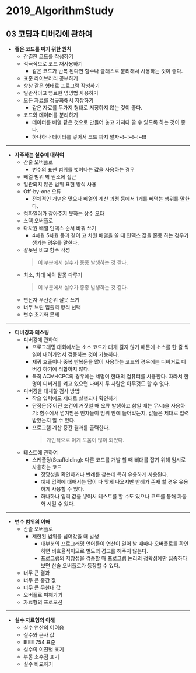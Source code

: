# <b>2019_AlgorithmStudy</b>

## <b>03 코딩과 디버깅에 관하여</b>

* <b>좋은 코드를 짜기 위한 원칙</b>
  * 간결한 코드를 작성하기
  * 적극적으로 코드 재사용하기
    - 같은 코드가 반복 된다면 함수나 클래스로 분리해서 사용하는 것이 좋다.   
  * 표준 라이브러리 공부하기
  * 항상 같은 형태로 프로그램 작성하기
  * 일관적이고 명료한 명명법 사용하기
  * 모든 자료를 정규화해서 저장하기
    - 같은 자료를 두가지 형태로 저장하지 않는 것이 좋다. 
  * 코드와 데이터를 분리하기
    - 데이터를 배열 같은 것으로 만들어 놓고 가져다 쓸 수 있도록 하는 것이 좋다. 
    - 하나하나 데이터를 넣어서 코드 짜지 말자~!~!~!~!~!!!

- - - -

* <b>자주하는 실수에 대하여</b>
  * 산술 오버플로
    - 변수의 표현 범위를 벗어나는 값을 사용하는 경우
  * 배열 범위 밖 원소에 접근
  * 일관되지 않은 범위 표현 방식 사용
  * Off-by-one 오류
    - 전체적인 개념은 맞으나 배열의 계산 과정 등에서 1개를 빼먹는 행위를 말한다. 
  * 컴파일러가 잡아주지 못하는 상수 오타
  * 스택 오버플로
  * 다차원 배열 인덱스 순서 바꿔 쓰기
    - 4차원 5차원 등과 같이 고 차원 배열을 쓸 때 인덱스 값을 혼동 하는 경우가 생기는 경우를 말한다. 
  * 잘못된 비교 함수 작성             
    > 이 부분에서 실수가 종종 발생하는 것 같다.          
  * 최소, 최대 예외 잘못 다루기        
    > 이 부분에서 실수가 종종 발생하는 것 같다.
  * 연산자 우선순위 잘못 쓰기          
  * 너무 느린 입출력 방식 선택
  * 변수 초기화 문제

- - - - 

* <b>디버깅과 테스팅</b>
  * 디버깅에 관하여
    - 프로그래밍 대회에서는 소스 코드가 대개 길지 않기 때문에 소스를 한 줄 씩 읽어 내려가면서 검증하는 것이 가능하다.
    - 재귀 호출이나 중복 반복문을 많이 사용하는 코드의 경우에는 디버거로 디버깅 하기에 적합하지 않다.
    - 특히 ACM-ICPC의 경우에는 세명이 한대의 컴퓨터를 사용한다. 따라서 한 명이 디버거를 켜고 있으면 나머지 두 사람은 아무것도 할 수 없다.
  * 디버깅을 대체할 검사 방법!
    - 작으 입력에도 제대로 실행되나 확인하기
    - 단정문(주어진 조건이 거짓일 때 오류 발생하고 참일 때는 무시)을 사용하기: 함수에서 넘겨받은 인자들이 범위 안에 들어있는지, 값들은 제대로 입력받았는지 알 수 있다.
    - 프로그램 계산 중간 결과를 출력한다.
      > 개인적으로 이게 도움이 많이 되었다.
  * 테스트에 관하여
    - 스케폴딩(Scaffolding): 다른 코드를 개발 할 때 뼈대를 잡기 위해 임시로 사용하는 코드
      - 정당성을 확인하거나 반례를 찾는데 특히 유용하게 사용된다. 
      - 예제 입력에 대해서는 답이 다 맞게 나오지만 반례가 존재 할 경우 유용하게 사용할 수 있다.
      - 하나하나 입력 값을 넣어서 테스트를 할 수도 있으나 코드를 통해 자동화 시킬 수 있다. 

- - - - 
 
* <b>변수 범위의 이해</b>
  * 산술 오버플로
    - 제한된 범위를 넘어갔을 때 발생
      - 대부분의 프로그래밍 언어들이 연산이 일어 날 때마다 오버플로를 확인 하면 비효율적이므로 별도의 경고를 해주지 않는다.
      - 프로그램의 저앙성을 검증할 때 프로그램 논리의 정확성에만 집중하다 보면 산술 오버플로가 등장할 수 있다.
  * 너무 큰 결과
  * 너무 큰 중간 값
  * 너무 큰 무한대 값
  * 오버플로 피해가기
  * 자료형의 프로모션
 
- - - -

* <b>실수 자료형의 이해</b>
  * 실수 연산의 어려움
  * 실수와 근사 값
  * IEEE 754 표준
  * 실수의 이진법 표기
  * 부동 소수점 표기
  * 실수 비교하기
